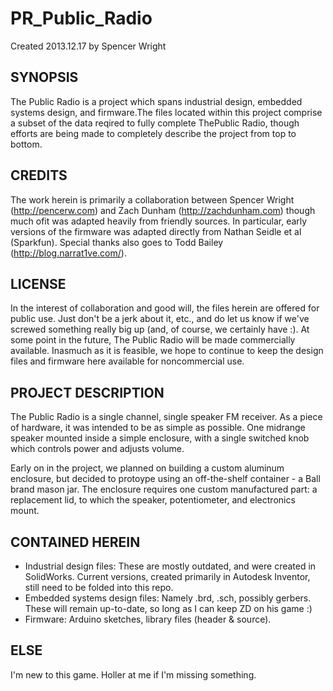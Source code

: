 # PR_Public_Radio
Created 2013.12.17
by Spencer Wright

## SYNOPSIS
The Public Radio is a project which spans industrial design, embedded systems design, and firmware.The files located within this project comprise a subset of the data reqired to fully complete ThePublic Radio, though efforts are being made to completely describe the project from top to bottom.

## CREDITS
The work herein is primarily a collaboration between Spencer Wright (http://pencerw.com) and Zach Dunham (http://zachdunham.com) though much ofit was adapted heavily from friendly sources. In particular, early versions of the firmware was adapted directly from Nathan Seidle et al (Sparkfun). Special thanks also goes to Todd Bailey (http://blog.narrat1ve.com/).

## LICENSE
In the interest of collaboration and good will, the files herein are offered for public use. Just don't be a jerk about it, etc., and do let us know if we've screwed something really big up (and, of course, we certainly have :).
At some point in the future, The Public Radio will be made commercially available. Inasmuch as it is feasible, we hope to continue to keep the design files and firmware here available for noncommercial use.


## PROJECT DESCRIPTION
The Public Radio is a single channel, single speaker FM receiver. 
As a piece of hardware, it was intended to be as simple as possible. One midrange speaker mounted inside a simple enclosure, with a single switched knob which controls power and adjusts volume.

Early on in the project, we planned on building a custom aluminum enclosure, but decided to protoype using an off-the-shelf container - a Ball brand mason jar. The enclosure requires one custom manufactured part: a replacement lid, to which the speaker, potentiometer, and electronics mount.



## CONTAINED HEREIN
* Industrial design files: These are mostly outdated, and were created in SolidWorks. Current versions, created primarily in Autodesk Inventor, still need to be folded into this repo.
* Embedded systems design files: Namely .brd, .sch, possibly gerbers. These will remain up-to-date, so long as I can keep ZD on his game :)
* Firmware: Arduino sketches, library files (header & source). 

## ELSE
I'm new to this game. Holler at me if I'm missing something.

